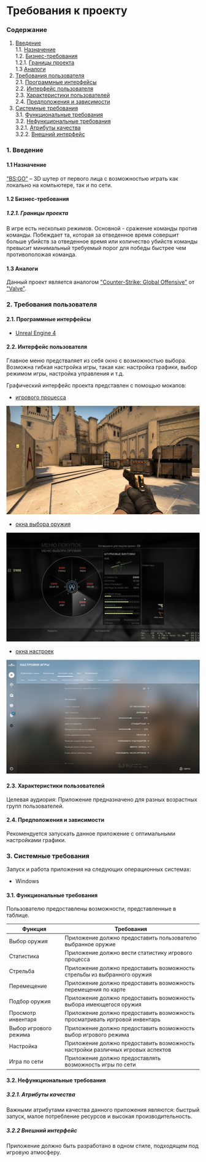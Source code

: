 # Требования к проекту
### Содержание
1. [Введение](#1) <br>
  1.1. [Назначение](#1.1) <br>
  1.2. [Бизнес-требования](#1.2) <br>
      1.2.1. [Границы проекта](#1.2.1) <br>
  1.3 [Аналоги](#1.3) <br>
2. [Требования пользователя](#2) <br>
  2.1. [Программные интерфейсы](#2.1) <br>
  2.2. [Интерфейс пользователя](#2.2) <br>
  2.3. [Характеристики пользователей](#2.3) <br>
  2.4. [Предположения и зависимости](#2.4) <br>
3. [Системные требования](#3.) <br>
  3.1. [Функциональные требования](#3.1) <br>
  3.2. [Нефункциональные требования](#3.2) <br>
     3.2.1. [Атрибуты качества](#3.2.1) <br>
     3.2.2. [Внешний интерфейс](#3.2.2) <br>

### 1. Введение <a name="1"></a>
#### 1.1 Назначение <a name="1.1"></a>
["BS:GO"](https://github.com/qkay111/BS-GO) – 3D шутер от первого лица с возможностью играть как локально на компьютере, так и по сети.
#### 1.2 Бизнес-требования <a name="1.2"></a>
##### 1.2.1. Границы проекта <a name="1.2.1"></a>
В игре есть несколько режимов. Основной - сражение команды против команды. Побеждает та, которая за отведенное время совершит больше убийств за отведенное время или количество убийств команды превысит минимальный требуемый порог для победы быстрее чем противоположая команда.
#### 1.3 Аналоги <a name="1.3"></a>
Данный проект является аналогом ["Counter-Strike: Global Offensive"](https://store.steampowered.com/app/730/CounterStrike_Global_Offensive/) от ["Valve"](https://www.valvesoftware.com/ru/).
### 2. Требования пользователя <a name="2"></a>
#### 2.1. Программные интерфейсы <a name="2.1"></a>
*	[Unreal Engine 4](https://www.unrealengine.com/en-US/)

#### 2.2. Интерфейс пользователя <a name="2.2"></a>
Главное меню предстваляет из себя окно с возможностью выбора. Возможна гибкая настройка игры, такая как: настройка графики, выбор режимом игры, настройка управления и т.д.

Графический интерфейс проекта представлен с помощью мокапов:<a name="2.4"></a>
* [игрового процесса](https://github.com/qkay111/BS-GO/blob/main/documentation/mockups/Gameplay.jpg)  

![Gameplay](https://github.com/qkay111/BS-GO/blob/main/documentation/mockups/Gameplay.jpg)
* [окна выбора оружия](https://github.com/qkay111/BS-GO/blob/main/documentation/mockups/Weapons.jpg)

![Weapons](https://github.com/qkay111/BS-GO/blob/main/documentation/mockups/Weapons.jpg)
* [окна настроек](https://github.com/qkay111/BS-GO/blob/main/documentation/mockups/Settings.jpg)

![Settings](https://github.com/qkay111/BS-GO/blob/main/documentation/mockups/Settings.jpg)
#### 2.3. Характеристики пользователей <a name="2.3"></a>
Целевая аудиория:
Приложение предназначено для разных возрастных групп пользователей.
#### 2.4. Предположения и зависимости <a name="2.4"></a>
Рекомендуется запускать данное приложение с оптимальными настройками графики.
### 3. Системные требования <a name="3"></a>
Запуск и работа приложения на следующих операционных системах:
* Windows
#### 3.1. Функциональные требования <a name="3.1"></a>
Пользователю предоставлены возможности, представленные в таблице.

Функция | Требования
--- | ---
Выбор оружия | Приложение должно предоставить пользователю выбранное оружие
Статистика | Приложение должно вести статистику игрового процесса
Стрельба | Приложение должно предоставить возможность стрельбы из выбранного оружия
Перемещение | Приложение должно предоставить возможность перемещения по карте
Подбор оружия | Приложение должно предоставить возможность выбора имеющегося оружия
Просмотр инвентаря | Приложение должно предоставить возможность просматривать иргровой инвентарь
Выбор игрового режима | Приложение должно предоставить возможность выбор игрового режима
Настройка | Приложение должно предоставить возможность настройки различных игровых аспектов
Игра по сети | Приложение должно предоставлять возможность игры по сети

#### 3.2. Нефункциональные требования <a name="3.2"></a>
  ##### 3.2.1. Атрибуты качества <a name="3.2.1"></a>
Важными атрибутами качества данного приложения являются: быстрый запуск, малое потребление ресурсов и высокая производительность. <br/>
  ##### 3.2.2 Внешний интерфейс <a name="3.2.2"></a>
Приложение должно быть разработано в одном стиле, подходящем под игровую атмосферу.

